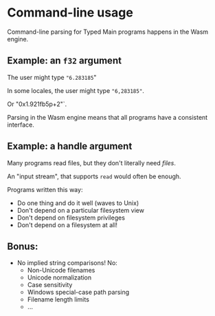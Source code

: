 # Command-line usage

Command-line parsing for Typed Main programs happens in the Wasm engine.

## Example: an `f32` argument

The user might type `"6.283185`"

In some locales, the user might type `"6,283185"`.

Or "0x1.921fb5p+2"`.

Parsing in the Wasm engine means that all programs have a consistent
interface.

## Example: a handle argument

Many programs read files, but they don't literally need *files*.

An "input stream", that supports `read` would often be enough.

Programs written this way:
 - Do one thing and do it well (waves to Unix)
 - Don't depend on a particular filesystem view
 - Don't depend on filesystem privileges
 - Don't depend on a filesystem at all!

## Bonus:

- No implied string comparisons! No:
  - Non-Unicode filenames
  - Unicode normalization
  - Case sensitivity
  - Windows special-case path parsing
  - Filename length limits
  - ...
